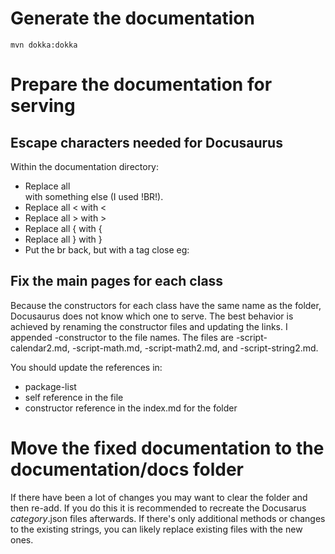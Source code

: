 # Generate the documentation
```
mvn dokka:dokka
```
# Prepare the documentation for serving

## Escape characters needed for Docusaurus

Within the documentation directory:
* Replace all <br> with something else (I used !BR!).
* Replace all < with &lt;
* Replace all > with &gt;
* Replace all { with &#123;
* Replace all } with &#125;
* Put the br back, but with a tag close eg: <br/>

## Fix the main pages for each class

Because the constructors for each class have the same name as the folder, Docusaurus does not know which one to serve. The best behavior is achieved by renaming the constructor files and updating the links. I appended -constructor to the file names. The files are -script-calendar2.md, -script-math.md, -script-math2.md, and -script-string2.md.

You should update the references in:
* package-list
* self reference in the file
* constructor reference in the index.md for the folder

# Move the fixed documentation to the documentation/docs folder

If there have been a lot of changes you may want to clear the folder and then re-add. If you do this it is recommended to recreate the Docusarus _category_.json files afterwards. If there's only additional methods or changes to the existing strings, you can likely replace existing files with the new ones.